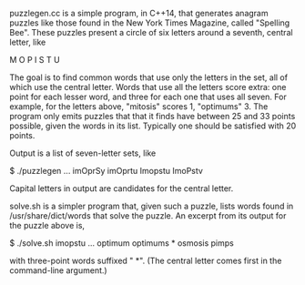 puzzlegen.cc is a simple program, in C++14, that generates anagram 
puzzles like those found in the New York Times Magazine, called
"Spelling Bee".  These puzzles present a circle of six letters
around a seventh, central letter, like

   M O
  P I S
   T U
 
The goal is to find common words that use only the letters in the
set, all of which use the central letter.  Words that use all the
letters score extra: one point for each lesser word, and three for
each one that uses all seven.  For example, for the letters above,
"mitosis" scores 1, "optimums" 3.  The program only emits puzzles
that that it finds have between 25 and 33 points possible, given
the words in its list.  Typically one should be satisfied with 20
points.

Output is a list of seven-letter sets, like

  $ ./puzzlegen
  ...
  imOprSy
  imOprtu
  Imopstu
  ImoPstv

Capital letters in output are candidates for the central letter.

solve.sh is a simpler program that, given such a puzzle, lists
words found in /usr/share/dict/words that solve the puzzle. An
excerpt from its output for the puzzle above is,

  $ ./solve.sh imopstu
  ...
  optimum 
  optimums *
  osmosis 
  pimps 

with three-point words suffixed " *".  (The central letter comes first
in the command-line argument.)
